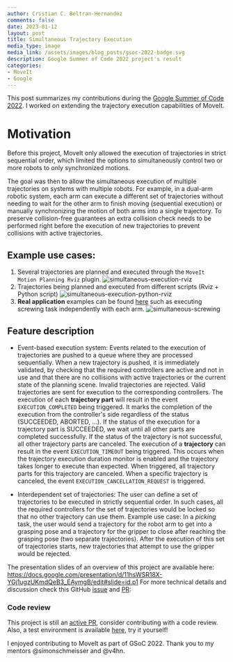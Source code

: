 ```yaml
---
author: Cristian C. Beltran-Hernandez
comments: false
date: 2023-01-12
layout: post
title: Simultaneous Trajectory Execution
media_type: image
media_link: /assets/images/blog_posts/gsoc-2022-badge.svg
description: Google Summer of Code 2022 project's result
categories:
- MoveIt
- Google
---
```


This post summarizes my contributions during the [Google Summer of Code 2022](https://summerofcode.withgoogle.com/programs/2022/projects/mpusZVc2). I worked on extending the trajectory execution capabilities of MoveIt. 

# Motivation

Before this project, MoveIt only allowed the execution of trajectories in strict sequential order, which limited the options to simultaneously control two or more robots to only synchronized motions.

The goal was then to allow the simultaneous execution of multiple trajectories on systems with multiple robots.  For example, in a dual-arm robotic system, each arm can execute a different set of trajectories without needing to wait for the other arm to finish moving (sequential execution) or manually synchronizing the motion of both arms into a single trajectory. To preserve collision-free guarantees an extra collision check needs to be performed right before the execution of new trajectories to prevent collisions with active trajectories. 

## Example use cases:
1. Several trajectories are planned and executed through the `MoveIt Motion Planning Rviz` plugin. 
![simultaneous-execution-rviz](https://user-images.githubusercontent.com/3798796/196121126-6842200c-6a81-42cc-bc7a-b9f7200d7a2b.gif)
2. Trajectories being planned and executed from different scripts (Rviz + Python script)
![simultaneous-execution-python-rviz](https://user-images.githubusercontent.com/3798796/196125955-68b9698a-45ce-4a3c-9bac-668b7d4f15d6.gif)
3. **Real application** examples can be found [here](https://github.com/ros-planning/moveit/pull/2810) such as executing screwing task independently with each arm.
![simultaneous-screwing](https://user-images.githubusercontent.com/3798796/212067483-b8ff2c2f-994e-42bd-a411-66a27e91eeb1.gif)


## Feature description
- Event-based execution system: Events related to the execution of trajectories are pushed to a queue where they are processed sequentially.
  When a new trajectory is pushed, it is immediately validated, by checking that the required controllers are active and not in use and that there are no collisions with active trajectories or the current state of the planning scene. Invalid trajectories are rejected. Valid trajectories are sent for execution to the corresponding controllers. 
  The execution of each **trajectory part** will result in the event `EXECUTION_COMPLETED` being triggered. It marks the completion of the execution from the controller's side regardless of the status (SUCCEEDED, ABORTED, ...). If the status of the execution for a trajectory part is SUCCEEDED, we wait until all other parts are completed successfully. If the status of the trajectory is not successful, all other trajectory parts are canceled.
  The execution of a **trajectory** can result in the event `EXECUTION_TIMEOUT` being triggered. This occurs when the trajectory execution duration monitor is enabled and the trajectory takes longer to execute than expected. When triggered, all trajectory parts for this trajectory are canceled.
  When a specific trajectory is canceled, the event `EXECUTION_CANCELLATION_REQUEST` is triggered. 

- Interdependent set of trajectories: The user can define a set of trajectories to be executed in strictly sequential order. In such cases, all the required controllers for the set of trajectories would be locked so that no other trajectory can use them. Example use case: In a _picking_ task, the user would send a trajectory for the robot arm to get into a grasping pose and a trajectory for the gripper to close after reaching the grasping pose (two separate trajectories). After the execution of this set of trajectories starts, new trajectories that attempt to use the gripper would be rejected.

The presentation slides of an overview of this project are available here:  https://docs.google.com/presentation/d/11hsWSR18X-YGj1ugzUKmdQeB3_EAymgB/edit#slide=id.p1
For more technical details and discussion check this GitHub [issue](https://github.com/ros-planning/moveit/issues/3156) and [PR](https://github.com/ros-planning/moveit/pull/3243):

### Code review
This project is still an [active PR](https://github.com/ros-planning/moveit/pull/3243), consider contributing with a code review.
Also, a test environment is available [here](https://github.com/cambel/moveit_simultaneous_motions_demo), try it yourself!

I enjoyed contributing to MoveIt as part of GSoC 2022. Thank you to my mentors @simonschmeisser and @v4hn.
